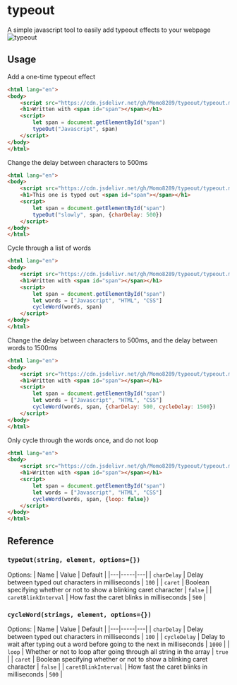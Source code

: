 # typeout
A simple javascript tool to easily add typeout effects to your webpage
![typeout](https://user-images.githubusercontent.com/42454181/187049182-c08e4914-5198-4769-b1ae-b84675ff78dd.gif)

## Usage
Add a one-time typeout effect

```html
<html lang="en">
<body>
    <script src="https://cdn.jsdelivr.net/gh/Momo8289/typeout/typeout.min.js"></script>
    <h1>Written with <span id="span"></span></h1>
    <script>
        let span = document.getElementById("span")
        typeOut("Javascript", span)
    </script>
</body>
</html>
```
Change the delay between characters to 500ms
```html
<html lang="en">
<body>
    <script src="https://cdn.jsdelivr.net/gh/Momo8289/typeout/typeout.min.js"></script>
    <h1>This one is typed out <span id="span"></span></h1>
    <script>
        let span = document.getElementById("span")
        typeOut("slowly", span, {charDelay: 500})
    </script>
</body>
</html>
```
Cycle through a list of words
```html
<html lang="en">
<body>
    <script src="https://cdn.jsdelivr.net/gh/Momo8289/typeout/typeout.min.js"></script>
    <h1>Written with <span id="span"></span></h1>
    <script>
        let span = document.getElementById("span")
        let words = ["Javascript", "HTML", "CSS"]
        cycleWord(words, span)
    </script>
</body>
</html>
```
Change the delay between characters to 500ms, and the delay between words to 1500ms
```html
<html lang="en">
<body>
    <script src="https://cdn.jsdelivr.net/gh/Momo8289/typeout/typeout.min.js"></script>
    <h1>Written with <span id="span"></span></h1>
    <script>
        let span = document.getElementById("span")
        let words = ["Javascript", "HTML", "CSS"]
        cycleWord(words, span, {charDelay: 500, cycleDelay: 1500})
    </script>
</body>
</html>
```

Only cycle through the words once, and do not loop
```html
<html lang="en">
<body>
    <script src="https://cdn.jsdelivr.net/gh/Momo8289/typeout/typeout.min.js"></script>
    <h1>Written with <span id="span"></span></h1>
    <script>
        let span = document.getElementById("span")
        let words = ["Javascript", "HTML", "CSS"]
        cycleWord(words, span, {loop: false})
    </script>
</body>
</html>
```

## Reference
### `typeOut(string, element, options={})`
Options:
| Name | Value | Default |
|---|-----|---|
| `charDelay` | Delay between typed out characters in milliseconds | `100` |
| `caret` | Boolean specifying whether or not to show a blinking caret character | `false` |
| `caretBlinkInterval` | How fast the caret blinks in milliseconds | `500` |
### `cycleWord(strings, element, options={})`
Options:
| Name | Value | Default |
|---|-----|---|
| `charDelay` | Delay between typed out characters in milliseconds | `100` |
| `cycleDelay` | Delay to wait after typing out a word before going to the next in milliseconds | `1000` |
| `loop` | Whether or not to loop after going through all string in the array | `true` |
| `caret` | Boolean specifying whether or not to show a blinking caret character | `false` |
| `caretBlinkInterval` | How fast the caret blinks in milliseconds | `500` |
